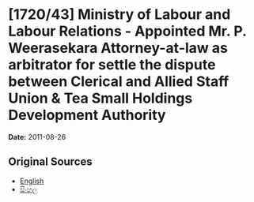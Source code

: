 # [1720/43] Ministry of Labour and Labour Relations - Appointed Mr. P. Weerasekara Attorney-at-law as arbitrator for settle the dispute between Clerical and Allied Staff Union & Tea Small Holdings Development Authority

**Date:** 2011-08-26

## Original Sources

- [English](https://documents.gov.lk/view/extra-gazettes/2011/8/1720-43_E.pdf)
- [සිංහල](https://documents.gov.lk/view/extra-gazettes/2011/8/1720-43_S.pdf)
